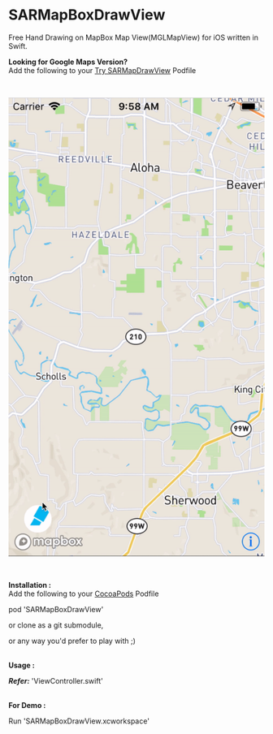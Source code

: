 # SARMapBoxDrawView


Free Hand Drawing on MapBox Map View(MGLMapView) for iOS written in Swift.

<b>Looking for Google Maps Version?</b><br/>
Add the following to your <a href="https://github.com/saru2020/SARMapDrawView/">Try SARMapDrawView</a> Podfile


<br>

![SARMapBoxDrawView](https://raw.githubusercontent.com/saru2020/SARMapBoxDrawView/master/SARMapBoxDrawView.gif)

<br>


<b>Installation :</b><br/>
Add the following to your <a href="http://cocoapods.org/">CocoaPods</a> Podfile

pod 'SARMapBoxDrawView'

or clone as a git submodule,

or any way you'd prefer to play with ;)

<br>
<b>Usage :</b>

<b><i>Refer:</b></i> 'ViewController.swift'

<br>
<b>For Demo :</b>

Run 'SARMapBoxDrawView.xcworkspace'
